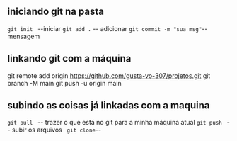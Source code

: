 ## iniciando git na pasta

`git init ` --iniciar 
` git add . ` -- adicionar 
`git commit -m "sua msg"`-- mensagem
 
 
 ## linkando git com a máquina
 git remote add origin https://github.com/gusta-vo-307/projetos.git
 git branch -M main
 git push -u origin main

 ## subindo as coisas já linkadas com a maquina 
 `git pull ` -- trazer o que está no git para a minha máquina atual
 `git push ` -- subir os arquivos
 ` git clone`-- 